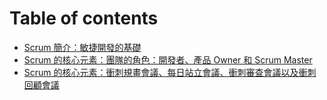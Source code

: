 # Table of contents

* [Scrum 簡介：敏捷開發的基礎](README.md)
* [Scrum 的核心元素：團隊的角色：開發者、產品 Owner 和 Scrum Master](scrum-de-he-xin-yuan-su-tuan-dui-de-jiao-se-kai-fa-zhe-chan-pin-owner-he-scrum-master.md)
* [Scrum 的核心元素：衝刺規畫會議、每日站立會議、衝刺審查會議以及衝刺回顧會議](scrum-de-he-xin-yuan-su-chong-ci-gui-hua-hui-yi-mei-ri-zhan-li-hui-yi-chong-ci-shen-cha-hui-yi-yi-ji.md)
